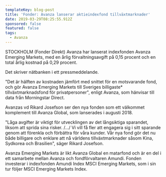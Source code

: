 ```yaml
---
templateKey: blog-post
title: 'Fonder: Avanza lanserar aktieindexfond tillväxtmarknader'
date: 2019-03-29T08:25:55.912Z
sponsored: false
featured: false
tags:
  - Avanza
---
```

STOCKHOLM (Fonder Direkt) Avanza har lanserat indexfonden Avanza Emerging Markets, med en årlig förvaltningsavgift på 0,15 procent och en total årlig kostnad på 0,29 procent.



Det skriver nätbanken i ett pressmeddelande.



"Det är hälften av kostnaden jämfört med snittet för en motsvarande fond, och gör Avanza Emerging Markets till Sveriges billigaste* tillväxtmarknadsfond för privatpersoner", enligt Avanza, som hänvisar till data från Morningstar Direct.



Avanzas vd Rikard Josefson ser den nya fonden som ett välkommet komplement till Avanza Global, som lanserades i augusti 2018.



"Låga avgifter är viktigt för utvecklingen av det långsiktiga sparandet, liksom att sprida sina risker. /…/ Vi vill få fler att engagera sig i sitt sparande genom att förenkla och förbättra för våra kunder. Vår nya fond gör det nu både billigare och enklare att nå världens tillväxtmarknader såsom Kina, Sydkorea och Brasilien", säger Rikard Josefson.



Avanza Emerging Markets är likt Avanza Global en matarfond och är en del i ett samarbete mellan Avanza och fondförvaltaren Amundi. Fonden investerar i indexfonden Amundi Index MSCI Emerging Markets, som i sin tur följer MSCI Emerging Markets Index.
